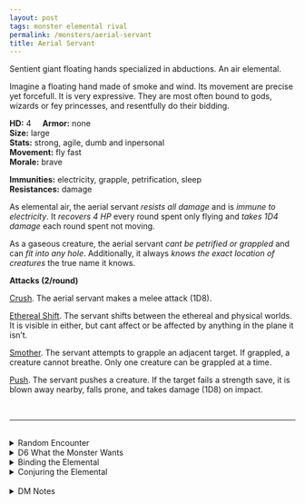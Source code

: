 ```yaml
---
layout: post
tags: monster elemental rival
permalink: /monsters/aerial-servant
title: Aerial Servant
---
```


Sentient giant floating hands specialized in abductions. An air elemental.

Imagine a floating hand made of smoke and wind. Its movement are precise yet forcefull. It is very expressive. They are most often bound to gods, wizards or fey princesses, and resentfully do their bidding. 

**HD:** 4  &nbsp; &nbsp;  **Armor:** none <br>
**Size:** large <br>
**Stats:** strong, agile, dumb and inpersonal <br>
**Movement:** fly fast <br>
**Morale:** brave <br>

**Immunities:** electricity, grapple, petrification, sleep <br>
**Resistances:** damage <br>

As elemental air, the aerial servant *resists all damage* and is *immune to electricity*. It *recovers 4 HP* every round spent only flying and *takes 1D4 damage* each round spent not moving.

As a gaseous creature, the aerial servant *cant be petrified or grappled* and can *fit into any hole*. Additionally, it always *knows the exact location of creatures* the true name it knows.

**Attacks (2/round)**

<ins>Crush</ins>. The aerial servant makes a melee attack (1D8).

<ins>Ethereal Shift</ins>. The servant shifts between the ethereal and physical worlds. It is visible in either, but cant affect or be affected by anything in the plane it isn’t. 

<ins>Smother</ins>. The servant attempts to grapple an adjacent target. If grappled, a creature cannot breathe. Only one creature can be grappled at a time.

<ins>Push</ins>. The servant pushes a creature. If the target fails a strength save, it is blown away nearby, falls prone, and takes damage (1D8) on impact.

<br>

---

<br> 

<details markdown="1">
<summary>Random Encounter</summary>

1. **Monster:** 1 aerial servant.
1. **Lair:** The floating throne of a local spirit (1: Fey, 2: Elemental, 3: Petty God, 4: Wizard). 25% chance that the lord is here. 75% chance it is slumbering. <br>	&nbsp; OR <br>	**Omen:** The wind shifts and howls.
1. **Spoor:** A summoner, asphyxiated.
1. **Tracks:** Interpreted in the movement of the clouds.
1. **Trace:** [rumor] A person has been strangled by the wind.
1. **Trace:** Clouds drifting into the ether.
</details>

<details markdown="1">
<summary>D6 What the Monster Wants</summary>

1. Kill its summoner, and everybody in its way.
1. Capture a (1) lover, (2) slave, (3) rival, (4) apprentice for its summoner.
1. Move geological features to shift the direction of the winds.
1. Clear a path for the upcoming visit of a petty god in 1D6 (1) days, (2) months, (3) years, (4) centuries.
1. Retrieve a specific breeze to serve to a god’s banquet.
1. Kill all intruders, but secretly desires the release of death. 
</details>

<details markdown="1">
<summary>Binding the Elemental</summary>

You gain a [Spell Dice](https://saltygoo.github.io/class/magic-user#spells), one Doom Point and ...

1. ... your lungs are crushed, giving you a permanent level of fatigue.
1. ... you are transported into the ether.
1. ... all air elementals suddenly knows your exact location. 
1. ... you can see the ethereal border.
1. ... you hover.
1. ... the spell word *Capture*.

If you roll a catastrophe, the elemental is released.
</details>

<details markdown="1">
<summary>Conjuring the Elemental</summary>

If you know the spell [Conjure](https://saltygoo.github.io/2020/11/12/conjure/), you can alter it in such way for a minimum of 4 Spell Dices:

**Conjure Aerial Servant** <br>
R: 20’ D: [dice] days

The summon has one task only: retrieve the person or object you want dead or alive after which it is banished back to the plane of air. It is bound to complete this task as fast as possible, but will try to kill you along the way if it doesn’t slow it down.
</details>

<br> 

<details markdown="1">
<summary>DM Notes</summary>
Elementals can be so boring design-wise. As printed in the [AD&D 2e Monster Manual](http://adnd.geoshitties.installgentoo.com/mm/elekaase.html), the aerial servant is simply a buffed-up air elemental with the added abilities of the invisible stalker, which is incidently a type of air elemental. Even its appearance is identical to the air elemental's. What I did here was remove the most glaring overlaps with the stalker and focused on the abduction aspect. Also I gave it an appearance that matches its low intelligence and its fonction as a servant. Not everything needs to be humanoid! — SaltyGoo
</details>

